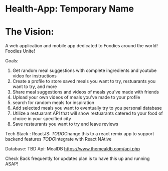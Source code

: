 # Health-App: Temporary Name

# The Vision:

A web application and mobile app dedicated to Foodies around the world! Foodies Unite! 

Goals:

1) Get random meal suggestions with complete ingredients and youtube video for instructions
2) Create a profile to store saved meals you want to try, restuarants you want to try, and more
3) Share meal suggestions and videos of meals you've made with friends 
4) Upload your own videos of meals you've made to your profile
5) search for random meals for inspiration
6) Add selected meals you want to eventually try to you personal database
7) Utilize a restuarant API that will show restuarants catered to your food of choice in your specified city
8) Save restaurants you want to try and leave reviews

Tech Stack :
ReactJS: *TODO*Change this to a react remix app to support backend features
*TODO*Integrate with React NAtive

Database: TBD
Api: MealDB https://www.themealdb.com/api.php

Check Back frequently for updates plan is to have this up and running ASAP!





